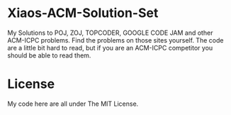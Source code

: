 Xiaos-ACM-Solution-Set
======================

My Solutions to POJ, ZOJ, TOPCODER, GOOGLE CODE JAM and other ACM-ICPC problems. Find the problems on those sites yourself. The code are a little bit hard to read, but if you are an ACM-ICPC competitor you should be able to read them.

License
======================
My code here are all under The MIT License.
